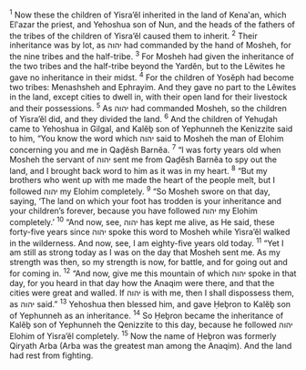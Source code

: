 <sup>1</sup> Now these the children of Yisra’ĕl inherited in the land of Kena‛an, which El‛azar the priest, and Yehoshua son of Nun, and the heads of the fathers of the tribes of the children of Yisra’ĕl caused them to inherit.
<sup>2</sup> Their inheritance was by lot, as יהוה had commanded by the hand of Mosheh, for the nine tribes and the half-tribe.
<sup>3</sup> For Mosheh had given the inheritance of the two tribes and the half-tribe beyond the Yardĕn, but to the Lĕwites he gave no inheritance in their midst.
<sup>4</sup> For the children of Yosĕph had become two tribes: Menashsheh and Ephrayim. And they gave no part to the Lĕwites in the land, except cities to dwell in, with their open land for their livestock and their possessions.
<sup>5</sup> As יהוה had commanded Mosheh, so the children of Yisra’ĕl did, and they divided the land.
<sup>6</sup> And the children of Yehuḏah came to Yehoshua in Gilgal, and Kalĕḇ son of Yephunneh the Kenizzite said to him, “You know the word which יהוה said to Mosheh the man of Elohim concerning you and me in Qaḏĕsh Barnĕa.
<sup>7</sup> “I was forty years old when Mosheh the servant of יהוה sent me from Qaḏĕsh Barnĕa to spy out the land, and I brought back word to him as it was in my heart.
<sup>8</sup> “But my brothers who went up with me made the heart of the people melt, but I followed יהוה my Elohim completely.
<sup>9</sup> “So Mosheh swore on that day, saying, ‘The land on which your foot has trodden is your inheritance and your children’s forever, because you have followed יהוה my Elohim completely.’
<sup>10</sup> “And now, see, יהוה has kept me alive, as He said, these forty-five years since יהוה spoke this word to Mosheh while Yisra’ĕl walked in the wilderness. And now, see, I am eighty-five years old today.
<sup>11</sup> “Yet I am still as strong today as I was on the day that Mosheh sent me. As my strength was then, so my strength is now, for battle, and for going out and for coming in.
<sup>12</sup> “And now, give me this mountain of which יהוה spoke in that day, for you heard in that day how the Anaqim were there, and that the cities were great and walled. If יהוה is with me, then I shall dispossess them, as יהוה said.”
<sup>13</sup> Yehoshua then blessed him, and gave Ḥeḇron to Kalĕḇ son of Yephunneh as an inheritance.
<sup>14</sup> So Ḥeḇron became the inheritance of Kalĕḇ son of Yephunneh the Qenizzite to this day, because he followed יהוה Elohim of Yisra’ĕl completely.
<sup>15</sup> Now the name of Ḥeḇron was formerly Qiryath Arba (Arba was the greatest man among the Anaqim). And the land had rest from fighting.
